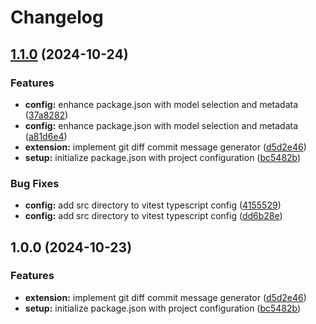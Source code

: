 # Changelog

## [1.1.0](https://github.com/tsdevau/diff-commit/compare/v1.0.0...v1.1.0) (2024-10-24)


### Features

* **config:** enhance package.json with model selection and metadata ([37a8282](https://github.com/tsdevau/diff-commit/commit/37a8282b6f0330d7d1bb2f61ee55a5e5d38aae0a))
* **config:** enhance package.json with model selection and metadata ([a81d6e4](https://github.com/tsdevau/diff-commit/commit/a81d6e417c323d578ae6782e5383f655418ce059))
* **extension:** implement git diff commit message generator ([d5d2e46](https://github.com/tsdevau/diff-commit/commit/d5d2e4643b47c4490b1bc03808ae2e7592160d87))
* **setup:** initialize package.json with project configuration ([bc5482b](https://github.com/tsdevau/diff-commit/commit/bc5482bdfa302911690585fd94c04cc0ca2066e0))


### Bug Fixes

* **config:** add src directory to vitest typescript config ([4155529](https://github.com/tsdevau/diff-commit/commit/41555290ccf2ec23781743facf0d7b69319f9c62))
* **config:** add src directory to vitest typescript config ([dd6b28e](https://github.com/tsdevau/diff-commit/commit/dd6b28e03989d3885d55ccddd2be048232914bc1))

## 1.0.0 (2024-10-23)


### Features

* **extension:** implement git diff commit message generator ([d5d2e46](https://github.com/tsdevau/diff-commit/commit/d5d2e4643b47c4490b1bc03808ae2e7592160d87))
* **setup:** initialize package.json with project configuration ([bc5482b](https://github.com/tsdevau/diff-commit/commit/bc5482bdfa302911690585fd94c04cc0ca2066e0))
